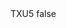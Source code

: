 <?xml version="1.0" encoding="UTF-8"?>
<CustomMetadata xmlns="http://soap.sforce.com/2006/04/metadata">
    <label>TXU5</label>
    <protected>false</protected>
</CustomMetadata>
